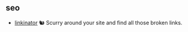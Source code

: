 ## seo

- [linkinator](https://github.com/JustinBeckwith/linkinator) 🐿 Scurry around your site and find all those broken links. 